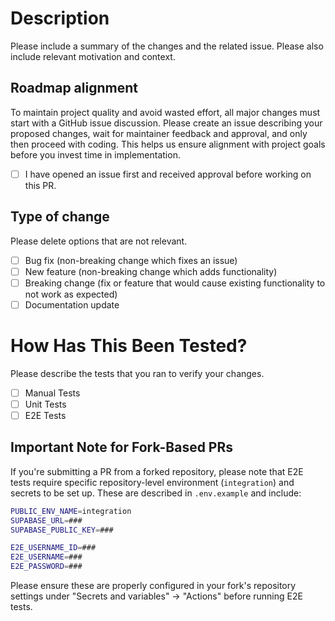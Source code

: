 # Description

Please include a summary of the changes and the related issue. Please also include relevant motivation and context.

## Roadmap alignment

To maintain project quality and avoid wasted effort, all major changes must start with a GitHub issue discussion. Please create an issue describing your proposed changes, wait for maintainer feedback and approval, and only then proceed with coding. This helps us ensure alignment with project goals before you invest time in implementation.

- [ ] I have opened an issue first and received approval before working on this PR.

## Type of change

Please delete options that are not relevant.

- [ ] Bug fix (non-breaking change which fixes an issue)
- [ ] New feature (non-breaking change which adds functionality)
- [ ] Breaking change (fix or feature that would cause existing functionality to not work as expected)
- [ ] Documentation update

# How Has This Been Tested?

Please describe the tests that you ran to verify your changes.

- [ ] Manual Tests
- [ ] Unit Tests
- [ ] E2E Tests

## Important Note for Fork-Based PRs

If you're submitting a PR from a forked repository, please note that E2E tests require specific repository-level environment (`integration`) and secrets to be set up. These are described in `.env.example` and include:

```bash
PUBLIC_ENV_NAME=integration
SUPABASE_URL=###
SUPABASE_PUBLIC_KEY=###

E2E_USERNAME_ID=###
E2E_USERNAME=###
E2E_PASSWORD=###
```

Please ensure these are properly configured in your fork's repository settings under "Secrets and variables" → "Actions" before running E2E tests.
